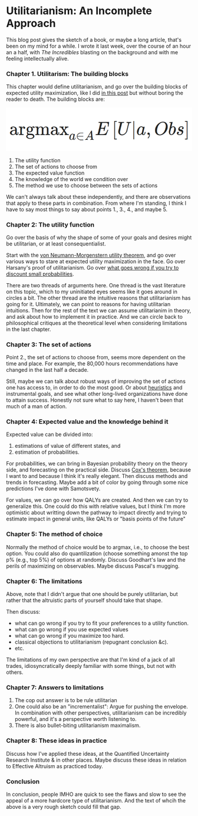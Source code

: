 Utilitarianism: An Incomplete Approach
======================================

This blog post gives the sketch of a book, or maybe a long article, that's been on my mind for a while. I wrote it last week, over the course of an hour an a half, with _The Incredibles_ blasting on the background and with me feeling intellectually alive.

### Chapter 1. Utilitarism: The building blocks

This chapter would define utilitarianism, and go over the building blocks of expected utility maximization, like I did [in this post](https://forum.effectivealtruism.org/s/XbCaYR3QfDaeuJ4By/p/8XWi8FBkCuKfgPLMZ) but without boring the reader to death. The building blocks are:

<img src="./.images/argmax.png" class="img-medium-center">

1. The utility function
2. The set of actions to choose from
3. The expected value function
4. The knowledge of the world we condition over
5. The method we use to choose between the sets of actions

We can't always talk about these independently, and there are observations that apply to these parts in combination. From where I'm standing, I think I have to say most things to say about points 1., 3., 4., and maybe 5.

### Chapter 2: The utility function

Go over the basis of why the shape of some of your goals and desires might be utilitarian, or at least consequentialist.

Start with the [von Neumann-Morgenstern utility theorem](https://en.wikipedia.org/wiki/Von_Neumann%E2%80%93Morgenstern_utility_theorem), and go over various ways to stare at expected utility maximization in the face. Go over Harsany's proof of utilitarianism. Go over [what goes wrong if you try to discount small probabilities](https://petrakosonen.files.wordpress.com/2022/07/chapter-4-how-to-discount-small-probabilities.pdf).

There are two threads of arguments here. One thread is the vast literature on this topic, which to my uninitiated eyes seems like it goes around in circles a bit. The other thread are the intuitive reasons that utilitarianism has going for it. Ultimately, we can point to reasons for having utilitarian intuitions. Then for the rest of the text we can assume utilitarianim in theory, and ask about how to implement it in practice. And we can circle back to philosophical critiques at the theoretical level when considering limitations in the last chapter.

### Chapter 3: The set of actions

Point 2., the set of actions to choose from, seems more dependent on the time and place. For example, the 80,000 hours recommendations have changed in the last half a decade.

Still, maybe we can talk about robust ways of improving the set of actions one has access to, in order to do the most good. Or about [heuristics](https://forum.effectivealtruism.org/posts/EP6X362Q3ziibA99e/show-a-framework-for-shaping-your-talent-for-direct-work) and instrumental goals, and see what other long-lived organizations have done to attain success. Honestly not sure what to say here, I haven't been that much of a man of action.

### Chapter 4: Expected value and the knowledge behind it

Expected value can be divided into:

1. estimations of value of different states, and
2. estimation of probabilities.

For probabilities, we can bring in Bayesian probability theory on the theory side, and forecasting on the practical side. Discuss [Cox's theorem](https://en.wikipedia.org/wiki/Cox's_theorem), because I want to and because I think it's really elegant. Then discuss methods and trends in forecasting. Maybe add a bit of color by going through some nice predictions I've done with Samotsvety.

For values, we can go over how QALYs are created. And then we can try to generalize this. One could do this with relative values, but I think I'm more optimistic about writting down the pathway to impact directly and trying to estimate impact in general units, like QALYs or "basis points of the future"

### Chapter 5: The method of choice

Normally the method of choice would be to argmax, i.e., to choose the best option. You could also do quantilization (choose something amonst the top p% (e.g., top 5%) of options at randomly. Discuss Goodhart's law and the perils of maximizing on observables. Maybe discuss Pascal's mugging.

### Chapter 6: The limitations

Above, note that I didn't argue that one should be purely utilitarian, but rather that the altruistic parts of yourself should take that shape.

Then discuss:

- what can go wrong if you try to fit your preferences to a utility function.
- what can go wrong if you use expected values
- what can go wrong if you maximize too hard.
- classical objections to utilitarianism (repugnant conclusion &c).
- etc.

The limitations of my own perspective are that I'm kind of a jack of all trades, idiosyncratically deeply familiar with some things, but not with others.

### Chapter 7: Answers to limitations

1. The cop out answer is to be rule utilitarian
2. One could also be an "incrementalist": Argue for pushing the envelope. In combination with other perspectives, utilitarianism can be incredibly powerful, and it's a perspective worth listening to.
3. There is also bullet-biting utilitarianism maximalism.

### Chapter 8: These ideas in practice

Discuss how I've applied these ideas, at the Quantified Uncertainty Research Institute & in other places. Maybe discuss these ideas in relation to Effective Altruism as practiced today.

### Conclusion

In conclusion, people IMHO are quick to see the flaws and slow to see the appeal of a more hardcore type of utilitarianism. And the text of whcih the above is a very rough sketch could fill that gap.
